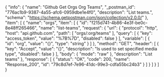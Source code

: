 {
  "info": {
    "name": "Github Get Orgs Org Teams",
    "_postman_id": "776ac1b9-9387-4a55-afc6-0959dbe1e4f0",
    "description": "List teams.",
    "schema": "https://schema.getpostman.com/json/collection/v2.0.0/"
  },
  "item": [
    {
      "name": "orgs",
      "item": [
        {
          "id": "f215d741-4b86-4e3f-be0c-8e48ff265466",
          "name": "list-teams",
          "request": {
            "url": {
              "protocol": "http",
              "host": "api.github.com",
              "path": [
                "orgs/:org/teams"
              ],
              "query": [
                {
                  "key": "access_token",
                  "value": "%7B%7D",
                  "disabled": false
                }
              ],
              "variable": [
                {
                  "id": "org",
                  "value": "{}",
                  "type": "string"
                }
              ]
            },
            "method": "GET",
            "header": [
              {
                "key": "Accept",
                "value": "{}",
                "description": "Is used to set specified media type",
                "disabled": false
              }
            ],
            "body": {
              "mode": "raw"
            },
            "description": "List teams"
          },
          "response": [
            {
              "status": "OK",
              "code": 200,
              "name": "Response_200",
              "id": "79c8d7ef-7e96-41dc-99e3-cdfa55bc24b3"
            }
          ]
        }
      ]
    }
  ]
}